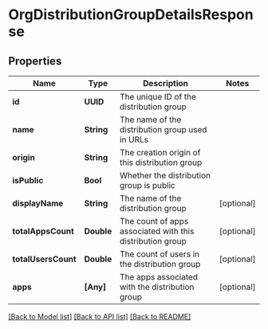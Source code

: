 # OrgDistributionGroupDetailsResponse

## Properties
Name | Type | Description | Notes
------------ | ------------- | ------------- | -------------
**id** | **UUID** | The unique ID of the distribution group | 
**name** | **String** | The name of the distribution group used in URLs | 
**origin** | **String** | The creation origin of this distribution group | 
**isPublic** | **Bool** | Whether the distribution group is public | 
**displayName** | **String** | The name of the distribution group | [optional] 
**totalAppsCount** | **Double** | The count of apps associated with this distribution group | [optional] 
**totalUsersCount** | **Double** | The count of users in the distribution group | [optional] 
**apps** | **[Any]** | The apps associated with the distribution group | [optional] 

[[Back to Model list]](../README.md#documentation-for-models) [[Back to API list]](../README.md#documentation-for-api-endpoints) [[Back to README]](../README.md)


